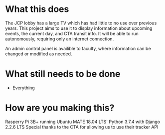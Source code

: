 # What this does
The JCP lobby has a large TV which has had little to no use over previous years. This project aims to use it to display
information about upcoming events, the current day, and CTA transit info. It will be able to run autonomously, requiring
only an internet connection.

An admin control panel is availible to faculty, where information can be changed or modified as needed.

# What still needs to be done
- Everything

# How are you making this?
Rasperry Pi 3B+ running Ubuntu MATE 18.04 LTS`
Python 3.7.4 with Django 2.2.6 LTS
Special thanks to the CTA for allowing us to use their tracker API

